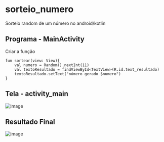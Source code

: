 # sorteio_numero
Sorteio random de um número no android/kotlin


## Programa - MainActivity

Criar a função 

    fun sortear(view: View){
        val numero = Random().nextInt(11)
        val textoResultado = findViewById<TextView>(R.id.text_resultado)
        textoResultado.setText("número gerado $numero")
    }

## Tela - activity_main

![image](https://github.com/andreamatos/sorteio-numero/assets/42948627/278ae353-726f-4a1f-8595-ae8494ad8c8b)


## Resultado Final

![image](https://github.com/andreamatos/sorteio-numero/assets/42948627/c0833da0-0849-4ddd-96af-6a77a478123f)
